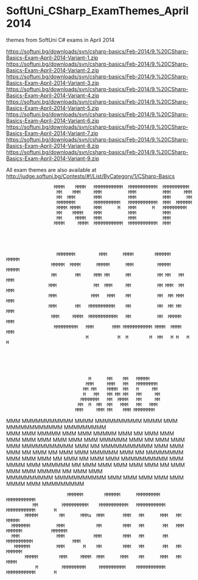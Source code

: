 SoftUni_CSharp_ExamThemes_April2014
===================================

themes from SoftUni C# exams in April 2014

https://softuni.bg/downloads/svn/csharp-basics/Feb-2014/9.%20CSharp-Basics-Exam-April-2014-Variant-1.zip
https://softuni.bg/downloads/svn/csharp-basics/Feb-2014/9.%20CSharp-Basics-Exam-April-2014-Variant-2.zip
https://softuni.bg/downloads/svn/csharp-basics/Feb-2014/9.%20CSharp-Basics-Exam-April-2014-Variant-3.zip
https://softuni.bg/downloads/svn/csharp-basics/Feb-2014/9.%20CSharp-Basics-Exam-April-2014-Variant-4.zip
https://softuni.bg/downloads/svn/csharp-basics/Feb-2014/9.%20CSharp-Basics-Exam-April-2014-Variant-5.zip
https://softuni.bg/downloads/svn/csharp-basics/Feb-2014/9.%20CSharp-Basics-Exam-April-2014-Variant-6.zip
https://softuni.bg/downloads/svn/csharp-basics/Feb-2014/9.%20CSharp-Basics-Exam-April-2014-Variant-7.zip
https://softuni.bg/downloads/svn/csharp-basics/Feb-2014/9.%20CSharp-Basics-Exam-April-2014-Variant-8.zip
https://softuni.bg/downloads/svn/csharp-basics/Feb-2014/9.%20CSharp-Basics-Exam-April-2014-Variant-9.zip


All exam themes are also available at http://judge.softuni.bg/Contests/#!/List/ByCategory/1/CSharp-Basics

                                                                                                  
                      MMMM    MMMM   MMMMMMMMMMM  MMMMMMMMMMM  MMMMMMMMMM                           
                       MM    MMM     MMM          MMM          MMM     MMM                          
                       MM  MMM       MMM          MMM          MMM      MM                          
                       MMMMMMM       MMMMMMMMMM   MMMMMMMMMMM  MMM  MMMMMM                          
                       MMMM MMMM     MMM      M   MMM      M   MMMMMMMMM                            
                       MM    MMMM    MMM          MMM          MMM                                  
                       MM     MMMM   MMM          MMM          MMM                                  
                      MMMM     MMMM  MMMMMMMMMMM  MMMMMMMMMMM  MMM                                  
                                                                                                    
                                                                                                    
                                                                                                    
                                                                                                    
                                                                                                    
                       MMMMMMM         MMM      MMMM        MMMMMM    MMMMM                         
                     MMMMM  MMMM      MMMMM      MMM         MMMMM    MMMMM                         
                     MM       MM     MMM MM      MM          MM MM   MM MMM                         
                    MMM              MM  MMM     MM          MM MMM  MM MMM                         
                    MMM             MMM   MMM    MM          MM  MM MMM MMM                         
                    MMM       MM   MMMMMMMMMM    MM          MM  MM MM  MMM                         
                     MMM     MMMM  MMMMMMMMMMM   MM          MM  MMMMM  MMM                         
                      MMMMMMMMM   MMM       MMM MMMMMMMMMMM MMMM  MMMM  MMM                         
                                  M           M  M        M  MM   M M   M M                         
                                                                                                    
                                                                                                    
                                                                                                    
                                                                                                    
                                                                                                    
                                                                                                    
                                   M      MM    MM   MMMMM                                          
                                  MMM     MMM   MM   MMMMMMMM                                       
                                 MM MM    MMMM  MM   M     MM                                       
                                 M   MM   MM MM MM   MM     MM                                      
                                MMMMMMM   MM  MMMM   MM     MM                                      
                               MM  M  MM  MM   MMM   MM   MMM                                       
                              MMM     MMM MM    MMM MMMMMMMM                                        
                                                                                                    
                                                                                                    
                                                                                                    
                                                                                                    
                                                                                                    
 MMM         MMMMMMMMMMM      MMMM      MMMMMMMMMM    MMMM     MMM       MMMMMMMMMMMM   MMMMMMMMM   
 MMM         MMM             MMMMM      MMM     MMM   MMMMM    MMM            MM       MMM     MMM  
 MMM         MMM            MMM MMM     MMM      MMM  MMMMMM   MMM            MM      MMM       MMM 
 MMM         MMMMMMMMMMM    MMM  MM     MMMMMMMMMMM   MMM MMM  MMM            MM      MMM        MM 
 MMM         MMM MMMMMM    MMM    MM    MMMMMMMM      MMM  MMM MMM            MM      MMM        MM 
 MMM         MMM           MMMMMMMMMM   MMM   MMMM    MMM   MMMMMM            MM      MMM       MMM 
 MMM         MMM          MMM      MM   MMM     MMM   MMM    MMMMM            MM       MMM     MMM  
 MMMMMMMMMM  MMMMMMMMMMM MMM       MMM  MMM      MMM  MMM     MMMM           MMM        MMMMMMMMM   
                                                                                                    
                                                                                                    
                                                                                                    
                                                                                                    
                                                                                                    
                           MMMMMM        MMMMMM      MMMMMMMMM      MMMMMMMMMMM                     
              MM         MMMMMMMMMM    MMMMMMMMMMM   MMMMMMMMMMM    MMMMMMMMMMM       M             
           MMMMM        MM      MMMa  MMM       MMM   MM      MMM   MM                MMMMM         
      MMMMMMM          MMM            MM        MMM   MM       MM   MMM MMMMMM           MMMMMM     
      MMM              MMM           MMM        MMM   MM       MM   MMMMMMMMMM               MMM    
       MMMMMM          MMM       M    MM        MMM   MM       MM   MM                  MMMMMM      
           MMMMM        MMM     MMMM  MMM      MMM    MM      MMM   MM                MMMM          
               M         MMMMMMMMM     MMMMMMMMMM    MMMMMMMMMMM    MMMMMMMMMMM       M             
                                                                                                    
